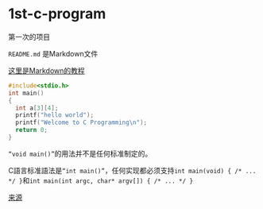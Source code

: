 # 1st-c-program

第一次的项目

`README.md` 是Markdown文件

[这里是Markdown的教程](https://www.runoob.com/markdown/md-tutorial.html)

``` C
#include<stdio.h>
int main()
{
  int a[3][4];
  printf("hello world");
  printf("Welcome to C Programming\n");
  return 0;
}  
```

`“void main()”`的用法并不是任何标准制定的。

C語言标准語法是`“int main()”`，任何实现都必须支持`int main(void) { /* ... */ }`和`int main(int argc, char* argv[]) { /* ... */ } ` 

[来源](http://www.stroustrup.com/bs_faq2.html#void-main)

